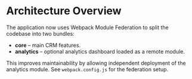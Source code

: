 # Architecture Overview

The application now uses Webpack Module Federation to split the codebase into two bundles:

- **core** – main CRM features.
- **analytics** – optional analytics dashboard loaded as a remote module.

This improves maintainability by allowing independent deployment of the analytics
module. See `webpack.config.js` for the federation setup.
